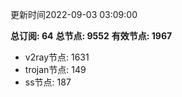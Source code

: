 更新时间2022-09-03 03:09:00

**总订阅: 64**
**总节点: 9552**
**有效节点: 1967**
- v2ray节点: 1631
- trojan节点: 149
- ss节点: 187
